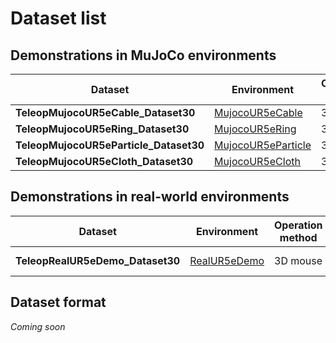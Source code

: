 # Dataset list

## Demonstrations in MuJoCo environments
| Dataset | Environment | Operation method | # Demo | Date | Link |
| --- | --- | --- | --- | --- | --- |
| **TeleopMujocoUR5eCable_Dataset30** | [MujocoUR5eCable](./environment_catalog.md#MujocoUR5eCable) | 3D mouse | 30 |  | [Download](https://www.dropbox.com/scl/fo/m3ncn5qfcp7gg8nvsq4tv/AMEPFWt_HVIjDEgRm8kGBAc?rlkey=2toj8gvl2cjranhb26x1x86pw&dl=1) |
| **TeleopMujocoUR5eRing_Dataset30** | [MujocoUR5eRing](./environment_catalog.md#MujocoUR5eRing) | 3D mouse | 30 |  | [Download](https://www.dropbox.com/scl/fo/k6jiqxgxn8yl2ee79bqmy/ACtJgd7tB5ioHwateF6Jd30?rlkey=y9uj5g5qhuazdxgmk8oj77abb&dl=1) |
| **TeleopMujocoUR5eParticle_Dataset30** | [MujocoUR5eParticle](./environment_catalog.md#MujocoUR5eParticle) | 3D mouse | 30 |  | [Download](https://www.dropbox.com/scl/fo/u10vevgppituiathn1bjf/AHKYUJ8rX8upX5SgD37nd9g?rlkey=p58lppvoofkqwl8wmej65ca1c&dl=1) |
| **TeleopMujocoUR5eCloth_Dataset30** | [MujocoUR5eCloth](./environment_catalog.md#MujocoUR5eCloth) | 3D mouse | 30 |  | [Download](https://www.dropbox.com/scl/fo/55x31w3x37828edvke7gm/AGCYjpCdkIKleb6cKxA7VCU?rlkey=zca7rudj46x3by07l92pqqfc0&dl=1) |

## Demonstrations in real-world environments
| Dataset | Environment | Operation method | # Demo | Date | Link |
| --- | --- | --- | --- | --- | --- |
| **TeleopRealUR5eDemo_Dataset30** | [RealUR5eDemo](./environment_catalog.md#RealUR5eDemo) | 3D mouse | 30 |  | *Coming soon* |

## Dataset format
*Coming soon*
